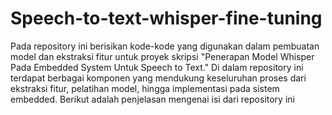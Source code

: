 # Speech-to-text-whisper-fine-tuning

Pada repository ini berisikan kode-kode yang digunakan dalam pembuatan model dan ekstraksi fitur untuk proyek skripsi "Penerapan Model Whisper Pada Embedded System Untuk Speech to Text." Di dalam repository ini terdapat berbagai komponen yang mendukung keseluruhan proses dari ekstraksi fitur, pelatihan model, hingga implementasi pada sistem embedded. Berikut adalah penjelasan mengenai isi dari repository ini
